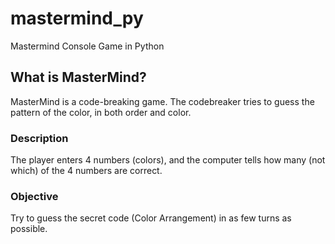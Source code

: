 # mastermind_py
Mastermind Console Game in Python

## What is MasterMind?
MasterMind is a code-breaking
game. The codebreaker tries to
guess the pattern of the color,
in both order and color.

### Description
The player enters 4 numbers (colors),
and the computer tells how many (not
which) of the 4 numbers are correct.

### Objective
Try to guess the secret code
(Color Arrangement) in as
few turns as possible.
